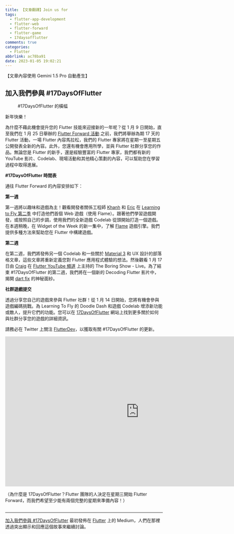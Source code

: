 ```yaml
---
title: 【文章翻譯】Join us for
tags:
  - flutter-app-development
  - flutter-web
  - flutter-forward
  - flutter-game
  - 17daysofflutter
comments: true
categories:
  - Flutter
abbrlink: ac78ba91
date: 2023-01-05 19:02:21
---
```


【文章內容使用 Gemini 1.5 Pro 自動產生】

## 加入我們參與 #17DaysOfFlutter

<figure>
<img alt="" src="https://cdn-images-1.medium.com/max/1024/1*cKk9QrcolzFfqB2ZWyUxSQ.png" />
<figcaption> #17DaysOfFlutter 的橫幅</figcaption>
</figure>

新年快樂！

為什麼不藉此機會提升您的 Flutter 技能來迎接新的一年呢？從 1 月 9 日開始，直至我們在 1 月 25 日舉辦的 [Flutter Forward 活動](https://flutter.dev/events/flutter-forward) 之前，我們將舉辦為期 17 天的 Flutter 活動，一場 Flutter 內容馬拉松，我們的 Flutter 專家將在星期一至星期五公開發表全新的內容。此外，您還有機會應用所學，並與 Flutter 社群分享您的作品。無論您是 Flutter 的新手，還是經驗豐富的 Flutter 專家，我們都有新的 YouTube 影片、Codelab、現場活動和其他精心策劃的內容，可以幫助您在學習過程中取得進展。

**#17DaysOfFlutter 時間表**

通往 Flutter Forward 的內容安排如下：

**第一週**

第一週將以趣味和遊戲為主！觀看開發者關係工程師 [Khanh](https://twitter.com/khanhNwin) 和 [Eric](https://twitter.com/ericwindmill) 在 [Learning to Fly 第二季](https://www.youtube.com/watch?v=CkcvVZZEsJE&amp;list=PLjxrf2q8roU3X18pAQWLyCJaa79RpqWnn) 中打造他們首個 Web 遊戲（使用 Flame）。跟著他們學習遊戲開發，或按照自己的步調，使用我們的全新遊戲 Codelab 從頭開始打造一個遊戲。在本週稍晚，在 Widget of the Week 的新一集中，了解 [Flame](https://docs.flame-engine.org/1.4.0/index.html) 遊戲引擎。我們提供多種方法來幫助您在 Flutter 中構建遊戲。

**第二週**

在第二週，我們將發佈另一個 Codelab 和一些關於 [Material 3](https://m3.material.io) 和 UX 設計的部落格文章，這些文章將重新定義您對 Flutter 應用程式體驗的想法。然後觀看 1 月 17 日由 [Craig](https://twitter.com/craig_labenz) 在 [Flutter YouTube 頻道](https://www.youtube.com/watch?v=NuX4b6qtU2U&amp;list=PLjxrf2q8roU3ahJVrSgAnPjzkpGmL9Czl) 上主持的 The Boring Show - Live。為了結束 #17DaysOfFlutter 的第二週，我們將在一個新的 Decoding Flutter 影片中，揭開 [dart fix](https://dart.dev/tools/dart-fix) 的神秘面紗。

**社群遊戲提交**

透過分享您自己的遊戲來參與 Flutter 社群！從 1 月 14 日開始，您將有機會參與遊戲編碼挑戰。為 Learning To Fly 的 Doodle Dash 和遊戲 Codelab 增添新功能或敵人，提升它們的功能。您可以在 [17DaysOfFlutter](https://flutter.dev/events/flutter-forward/#17-days-of-flutter) 網站上找到更多關於如何與社群分享您的遊戲的詳細資訊。

請務必在 Twitter 上關注 [FlutterDev](https://twitter.com/flutterdev)，以獲取有關 #17DaysOfFlutter 的更新。

<iframe src="https://cdn.embedly.com/widgets/media.html?src=https%3A%2F%2Fwww.youtube.com%2Fembed%2FhpgkrUPRBjc%3Ffeature%3Doembed&amp;display_name=YouTube&amp;url=https%3A%2F%2Fwww.youtube.com%2Fwatch%3Fv%3DhpgkrUPRBjc&amp;image=https%3A%2F%2Fi.ytimg.com%2Fvi%2FhpgkrUPRBjc%2Fhqdefault.jpg&amp;key=a19fcc184b9711e1b4764040d3dc5c07&amp;type=text%2Fhtml&amp;schema=youtube" width="854" height="480" frameborder="0" scrolling="no"><a href="https://medium.com/media/3fec75153699458e706785300b9f7e9d/href">https://medium.com/media/3fec75153699458e706785300b9f7e9d/href</a></iframe>

（為什麼是 17DaysOfFlutter？Flutter 團隊的人決定在星期三開始 Flutter Forward，而我們希望至少能有兩個完整的星期來準備內容！）

<img src="https://medium.com/_/stat?event=post.clientViewed&referrerSource=full_rss&postId=924ede5063ca" width="1" height="1" alt=""><hr><p><a href="https://medium.com/flutter/join-us-for-17daysofflutter-924ede5063ca">加入我們參與 #17DaysOfFlutter</a> 最初發佈在 <a href="https://medium.com/flutter">Flutter</a> 上的 Medium，人們在那裡透過突出顯示和回應這個故事來繼續討論。</p> 
